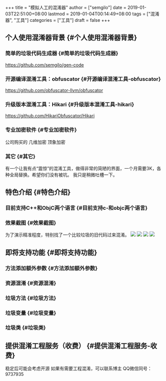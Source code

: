 +++
title = "模拟人工的混淆器"
author = ["semgilo"]
date = 2019-01-03T22:51:00+08:00
lastmod = 2019-01-04T00:14:49+08:00
tags = ["混淆器", "工具"]
categories = ["工具"]
draft = false
+++

## 个人使用混淆器背景 {#个人使用混淆器背景}


### 简单的垃圾代码生成器 {#简单的垃圾代码生成器}

<https://github.com/semgilo/gen-code>


### 开源编译混淆工具：obfuscator {#开源编译混淆工具-obfuscator}

<https://github.com/obfuscator-llvm/obfuscator>


### 升级版本混淆工具：Hikari {#升级版本混淆工具-hikari}

<https://github.com/HikariObfuscator/Hikari>


### 专业加密软件 {#专业加密软件}

公司购买的
几维加密
顶象加密


### 其它 {#其它}

有一个让我有点“震惊”的混淆工具，做得非常的简陋的界面，一个月需要3K，各种全局替换。希望你们没有被坑。
我只是稍微吐槽一下。


## 特色介绍 {#特色介绍}


### 目前支持C++和ObjC两个语言 {#目前支持c-和objc两个语言}


### 效果截图 {#效果截图}

为了演示精准程度，特别找了一个比较垃圾的旧代码过来混淆。
![](/images/confuser/filename_compare.png)
![](/images/confuser/code_define.png)
![](/images/confuser/local_var_confuse.png)
![](/images/confuser/confuse_string.png)


## 即将支持功能 {#即将支持功能}


### 方法添加额外参数 {#方法添加额外参数}


### 资源混淆 {#资源混淆}


### 垃圾方法 {#垃圾方法}


### 垃圾变量 {#垃圾变量}


### 垃圾类 {#垃圾类}


## 提供混淆工程服务（收费） {#提供混淆工程服务-收费}

稳定后可能会考虑开源
如果有需要工程混淆，可以联系博主
QQ微信同号：9737935